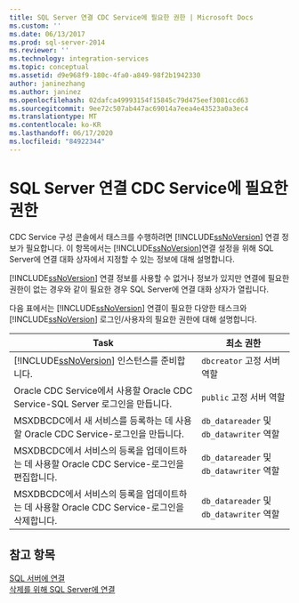 ```yaml
---
title: SQL Server 연결 CDC Service에 필요한 권한 | Microsoft Docs
ms.custom: ''
ms.date: 06/13/2017
ms.prod: sql-server-2014
ms.reviewer: ''
ms.technology: integration-services
ms.topic: conceptual
ms.assetid: d9e968f9-180c-4fa0-a849-98f2b1942330
author: janinezhang
ms.author: janinez
ms.openlocfilehash: 02dafca49993154f15845c79d475eef3081ccd63
ms.sourcegitcommit: 9ee72c507ab447ac69014a7eea4e43523a0a3ec4
ms.translationtype: MT
ms.contentlocale: ko-KR
ms.lasthandoff: 06/17/2020
ms.locfileid: "84922344"
---
```

# <a name="sql-server-connection-required-permissions-for-the-cdc-service"></a>SQL Server 연결 CDC Service에 필요한 권한
  CDC Service 구성 콘솔에서 태스크를 수행하려면 [!INCLUDE[ssNoVersion](../../includes/ssnoversion-md.md)] 연결 정보가 필요합니다. 이 항목에서는 [!INCLUDE[ssNoVersion](../../includes/ssnoversion-md.md)]연결 설정을 위해 SQL Server에 연결 대화 상자에서 지정할 수 있는 정보에 대해 설명합니다.  
  
 [!INCLUDE[ssNoVersion](../../includes/ssnoversion-md.md)] 연결 정보를 사용할 수 없거나 정보가 있지만 연결에 필요한 권한이 없는 경우와 같이 필요한 경우 SQL Server에 연결 대화 상자가 열립니다.  
  
 다음 표에서는 [!INCLUDE[ssNoVersion](../../includes/ssnoversion-md.md)] 연결이 필요한 다양한 태스크와 [!INCLUDE[ssNoVersion](../../includes/ssnoversion-md.md)] 로그인/사용자의 필요한 권한에 대해 설명합니다.  
  
|Task|최소 권한|  
|----------|-------------------------|  
|[!INCLUDE[ssNoVersion](../../includes/ssnoversion-md.md)] 인스턴스를 준비합니다.|`dbcreator` 고정 서버 역할|  
|Oracle CDC Service에서 사용할 Oracle CDC Service-SQL Server 로그인을 만듭니다.|`public` 고정 서버 역할|  
|MSXDBCDC에서 새 서비스를 등록하는 데 사용할 Oracle CDC Service-로그인을 만듭니다.|`db_datareader` 및 `db_datawriter` 역할|  
|MSXDBCDC에서 서비스의 등록을 업데이트하는 데 사용할 Oracle CDC Service-로그인을 편집합니다.|`db_datareader` 및 `db_datawriter` 역할|  
|MSXDBCDC에서 서비스의 등록을 업데이트하는 데 사용할 Oracle CDC Service-로그인을 삭제합니다.|`db_datareader` 및 `db_datawriter` 역할|  
  
## <a name="see-also"></a>참고 항목  
 [SQL 서버에 연결](connection-to-sql-server.md)   
 [삭제를 위해 SQL Server에 연결](connection-to-sql-server-for-delete.md)  
  
  
